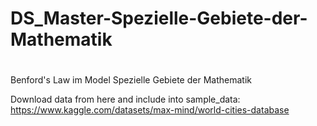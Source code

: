 # DS_Master-Spezielle-Gebiete-der-Mathematik
# 

Benford's Law im Model Spezielle Gebiete der Mathematik



Download data from here and include into sample_data: https://www.kaggle.com/datasets/max-mind/world-cities-database



